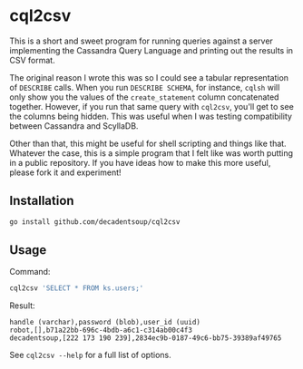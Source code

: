 # cql2csv

This is a short and sweet program for running queries against a server implementing the Cassandra Query Language and printing out the results in CSV format.

The original reason I wrote this was so I could see a tabular representation of `DESCRIBE` calls. When you run `DESCRIBE SCHEMA`, for instance, `cqlsh` will only show you the values of the `create_statement` column concatenated together. However, if you run that same query with `cql2csv`, you'll get to see the columns being hidden. This was useful when I was testing compatibility between Cassandra and ScyllaDB.

Other than that, this might be useful for shell scripting and things like that. Whatever the case, this is a simple program that I felt like was worth putting in a public repository. If you have ideas how to make this more useful, please fork it and experiment!

## Installation

```sh
go install github.com/decadentsoup/cql2csv
```

## Usage

Command:

```sh
cql2csv 'SELECT * FROM ks.users;'
```

Result:

```csv
handle (varchar),password (blob),user_id (uuid)
robot,[],b71a22bb-696c-4bdb-a6c1-c314ab00c4f3
decadentsoup,[222 173 190 239],2834ec9b-0187-49c6-bb75-39389af49765
```

See `cql2csv --help` for a full list of options.
